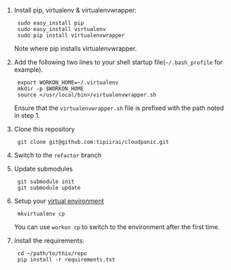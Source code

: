 1. Install pip, virtualenv & virtualenvwrapper:

        sudo easy_install pip
        sudo easy_install virtualenv
        sudo pip install virtualenvwrapper

    Note where pip installs virtualenvwrapper.

2. Add the following two lines to your shell startup file(`~/.bash_profile` for example).
        
        export WORKON_HOME=~/.virtualenv
        mkdir -p $WORKON_HOME
        source </usr/local/bin>/virtualenvwrapper.sh

    Ensure that the `virtualenvwrapper.sh` file is prefixed with the path noted in step 1.

3. Clone this repository

        git clone git@github.com:tipiirai/cloudpanic.git

4. Switch to the `refactor` branch

5. Update submodules

        git submodule init
        git submodule update

6. Setup your [virtual environment](http://www.doughellmann.com/docs/virtualenvwrapper/)

        mkvirtualenv cp

    You can use `workon cp` to switch to the environment after the first time.

6. Install the requirements:

        cd ~/path/to/this/repo
        pip install -r requirements.txt